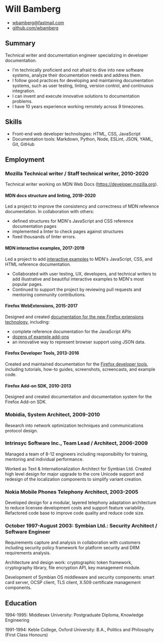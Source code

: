 
# Will Bamberg

* wbamberg@fastmail.com
* [github.com/wbamberg](https://github.com/wbamberg)

## Summary

Technical writer and documentation engineer specializing in developer documentation.

* I'm technically proficient and not afraid to dive into new software systems, analyze their documentation needs and address them. 
* I follow good practices for developing and maintaining documentation systems, such as user testing, linting, version control, and continuous integration.
* I can invent and execute innovative solutions to documentation problems.
* I have 10 years experience working remotely across 9 timezones.

## Skills

* Front-end web developer technologies: HTML, CSS, JavaScript
* Documentation tools: Markdown, Python, Node, ESLint, JSON, YAML, Git, GitHub

## Employment

### Mozilla Technical writer / Staff technical writer, 2010-2020

Technical writer working on MDN Web Docs (https://developer.mozilla.org).

#### MDN docs structure and linting, 2019-2020

Led a project to improve the consistency and correctness of MDN reference documentation. In collaboration with others:

* defined structures for MDN's JavaScript and CSS reference documentation pages
* implemented a linter to check pages against structures
* fixed thousands of linter errors.

#### MDN interactive examples, 2017-2019

Led a project to add [interactive examples](https://hacks.mozilla.org/2018/03/bringing-interactive-examples-to-mdn/) to MDN's JavaScript, CSS, and HTML reference documentation.

* Collaborated with user testing, UX, developers, and technical writers to add illustrative and beautiful interactive examples to MDN's most popular pages.
* Continued to support the project by reviewing pull requests and mentoring community contributions.

#### Firefox WebExtensions, 2015-2017

Designed and created [documentation for the new Firefox extensions technology](https://developer.mozilla.org/en-US/docs/Mozilla/Add-ons/WebExtensions), including:

* complete reference documentation for the JavaScript APIs
* [dozens of example add-ons](https://github.com/mdn/webextensions-examples)
* an innovative way to represent browser support using JSON data.

#### Firefox Developer Tools, 2013-2016

Created and maintained documentation for the [Firefox developer tools](https://developer.mozilla.org/en-US/docs/Tools), including tutorials, how-to guides, screenshots, screencasts, and example code.

#### Firefox Add-on SDK, 2010-2013

Designed and created documentation and documentation system for the Firefox Add-on SDK.

### Mobidia, System Architect, 2009-2010

Research into network optimization techniques and communications protocol design.

### Intrinsyc Software Inc., Team Lead / Architect, 2006-2009

Managed a team of 8-12 engineers including responsibility for training, mentoring and individual performance.

Worked as Text & Internationalization Architect for Symbian Ltd. Created high level design for major upgrade to the core Unicode support and redesign of the localization components to simplify variant creation.

### Nokia Mobile Phones Telephony Architect, 2003-2005

Developed design for a modular, layered telephony adaptation architecture to reduce licensee development costs and support feature variability. Refactored code base to improve code quality and reduce code size.

### October 1997-August 2003: Symbian Ltd.: Security Architect / Software Engineer

Requirements capture and analysis in collaboration with customers including security policy framework for platform security and DRM requirements analysis.

Architecture and design work: cryptographic token framework, cryptography library, file encryption API, key management module.

Development of Symbian OS middleware and security components: smart card server, OCSP client, TLS client, X.509 certificate management components.

## Education

1994-1995: Middlesex University: Postgraduate Diploma, Knowledge Engineering

1991-1994: Keble College, Oxford University: B.A., Politics and Philosophy (First Class Honours)  
